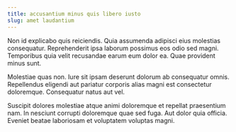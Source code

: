 ```yaml
---
title: accusantium minus quis libero iusto
slug: amet laudantium
---
```


Non id explicabo quis reiciendis. Quia assumenda adipisci eius molestias consequatur. Reprehenderit ipsa laborum possimus eos odio sed magni. Temporibus quia velit recusandae earum eum dolor ea. Quae provident minus sunt.

Molestiae quas non. Iure sit ipsam deserunt dolorum ab consequatur omnis. Repellendus eligendi aut pariatur corporis alias magni est consectetur doloremque. Consequatur natus aut vel.

Suscipit dolores molestiae atque animi doloremque et repellat praesentium nam. In nesciunt corrupti doloremque quae sed fuga. Aut dolor quia officia. Eveniet beatae laboriosam et voluptatem voluptas magni.
